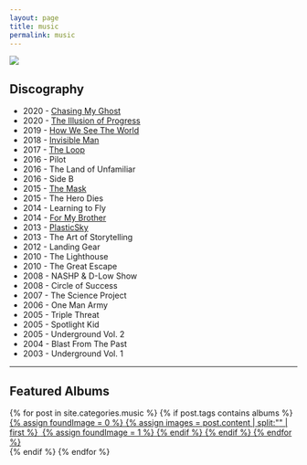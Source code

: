 ```yaml
---
layout: page
title: music
permalink: music
---
```


![][image-1]

## Discography

- 2020 - [Chasing My Ghost][1]
- 2020 - [The Illusion of Progress][2]
- 2019 - [How We See The World][3]
- 2018 - [Invisible Man][4]
- 2017 - [The Loop][5]
- 2016 - Pilot
- 2016 - The Land of Unfamiliar
- 2016 - Side B
- 2015 - [The Mask][6]
- 2015 - The Hero Dies
- 2014 - Learning to Fly
- 2014 - [For My Brother][7]
- 2013 - [PlasticSky][8]
- 2013 - The Art of Storytelling
- 2012 - Landing Gear
- 2010 - The Lighthouse
- 2010 - The Great Escape
- 2008 - NASHP & D-Low Show
- 2008 - Circle of Success
- 2007 - The Science Project
- 2006 - One Man Army
- 2005 - Triple Threat
- 2005 - Spotlight Kid
- 2005 - Underground Vol. 2
- 2004 - Blast From The Past
- 2003 - Underground Vol. 1

---- 

## Featured Albums

<div class="grid">
{% for post in site.categories.music %}
  {% if post.tags contains albums %}
  <div class="gridBox">
	<a href="{{ post.url }}">
	{% assign foundImage = 0 %}
	{% assign images = post.content | split:"<img " %}
	{% for image in images %}
		{% if image contains 'src' %}
			{% if foundImage == 0 %}
				{% assign html = image | split:"/>" | first %}
				<img {{ html }} />
				{% assign foundImage = 1 %}
			{% endif %}
		{% endif %}
	{% endfor %}
	</a>
  </div>
  {% endif %}
{% endfor %}
</div>

[1]:	ghost
[2]:	progress
[3]:	world
[4]:	/invisible
[5]:	/loop
[6]:	/mask
[7]:	/brother
[8]:	/plasticsky

[image-1]:	https://i.imgur.com/XxufeAA.jpg